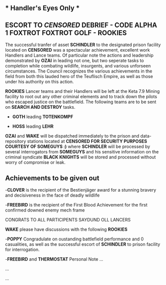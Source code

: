 ## * Handler's Eyes Only *


## ESCORT TO *CENSORED* DEBRIEF - CODE ALPHA 1 FOXTROT FOXTROT GOLF - ROOKIES

The successful tranfer of asset **SCHINDLER** to the designated prison facility located on **CENSORED** was a 
spectacular achievement, excellent work Handlers and Lance teams.  Of particular note the actions and leadership
demonstrated by **OZAI** in leading not one, but two seperate tasks to completion while combating wildlife, 
insurgents, and various unforseen circumstances. The Council recognizes the various achievements in the field 
from both this lauded hero of the Teuflisch Empire, as well as those under his authority on this action.  

**ROOKIES** Lancer teams and their Handlers will be left at the Keta 7.9 Mining facility to root out any other 
criminal elements and to track down the pilots who escaped justice on the battlefield. The following teams are 
to be sent on **SEARCH AND DESTROY** tasks.  

- **GOTH** leading **TOTENKOMPF**
 
- **HOSS** leading **LEHR**

**OZAI** and **WAKE** will be dispatched immediately to the prison and data-repository stations located at 
**CENSORED FOR SECURITY PURPOSES COURTESY OF SOMEGUYS :)** where **SCHINDLER** will be processed by several 
interrogators from **SOMEGUYS** and his sensitive information on the criminal syndicate **BLACK KNIGHTS** will
be stored and processed without worry of compromise or leak.

## Achievements to be given out
-**CLOVER** is the recipient of the Bestienjäger award for a stunning bravery and decisiveness in the face 
of deadly wildlife

-**FREEBIRD** is the recipient of the First Blood Achievement for the first confirmed downed enemy mech frame

CONGRATS TO ALL PARTICIPENTS SAYDUND OLL LANCERS


**WAKE** please have discussions with the following **ROOKIES** 

-**POPPY** Congradulate on oustanding battlefield performance and 0 casualities, as well as the successful
escort of **SCHINDLER** to prison facility for interrogation. 

-**FREEBIRD** and **THERMOSTAT** Personal Note
...

...

...
